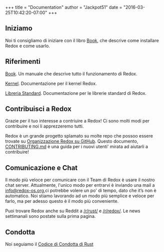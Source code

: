 +++
title = "Documentation"
author = "Jackpot51"
date = "2016-03-25T10:42:20-07:00"
+++

## Iniziamo

Noi ti consigliamo di iniziare con il libro [Book](https://doc.redox-os.org/book/), che descrive come installare Redox e come usarlo.

## Riferimenti

[Book](https://doc.redox-os.org/book/). Un manuale che descrive tutto il funzionamento di Redox.

[Kernel](https://doc.redox-os.org/kernel/kernel/). Documentazione per il kernel Redox.

[Libreria Standard](https://doc.redox-os.org/std/std/). Documentazione per le librerie standard di Redox.

## Contribuisci a Redox

Grazie per il tuo interesse a contriuire a Redox!
Ci sono molti modi per contribuire e noi li apprezzeremo tutti.

Redox è un grande progetto splamato su molte repo che possoo essere trovate su
[Organizzazione Redox su GitHub](https://github.com/redox-os). Questo documento,
[CONTRIBUTING.md](https://github.com/redox-os/redox/blob/master/CONTRIBUTING.md)
è una guida per i nuovi utenti' mirata ad aiutarli a contribuire!

## Comunicazione e Chat

Il modo più veloce per comunicare con il Team di Redox è usare il nostro chat
server. Attualmente, l'unico modo per entrarvi è inviando una mail a
[info@redox-os.org](mailto:info@redox-os.org),ci potrebbe volere un po' di tempo,
dato che it&rsquo;s non è automatico. Noi stiamo lavorando ad un
modo più semplice e veloce per farlo, ma per adesso questo è il modo più conveniente.

Puoi trovare Redox anche su Reddit a
[/r/rust/](https://www.reddit.com/r/rust) e
[/r/redox/](https://www.reddit.com/r/redox). Le news settimanali sono postate
sulla prima pagina.

## Condotta

Noi seguiamo il [Codice di Condotta di Rust](http://www.rust-lang.org/conduct.html)
